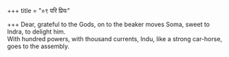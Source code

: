 +++
title = "०९ परि प्रियः"

+++
Dear, grateful to the Gods, on to the beaker moves Soma, sweet to Indra, to delight him.  
     With hundred powers, with thousand currents, Indu, like a strong car-horse, goes to the assembly.